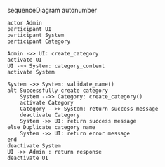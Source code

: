 sequenceDiagram
autonumber

    actor Admin
    participant UI
    participant System
    participant Category

    Admin ->> UI: create_category
    activate UI
    UI ->> System: category_content
    activate System

    System ->> System: validate_name()
    alt Successfully create category
        System -->> Category: create_category()
        activate Category
        Category -->> System: return success message
        deactivate Category
        System ->> UI: return success message
    else Duplicate category name
        System ->> UI: return error message
    end
    deactivate System
    UI ->> Admin : return response
    deactivate UI
